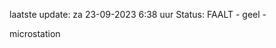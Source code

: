 laatste update: 
za 23-09-2023  6:38   uur 
Status: FAALT - geel - 
<div class="service Y">microstation</div>